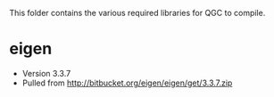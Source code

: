 This folder contains the various required libraries for QGC to compile.

# eigen
* Version 3.3.7
* Pulled from http://bitbucket.org/eigen/eigen/get/3.3.7.zip
